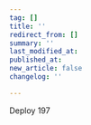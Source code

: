 ```yaml
---
tag: []
title: ''
redirect_from: []
summary: ''
last_modified_at: 
published_at: 
new_article: false
changelog: ''

---
```

Deploy 197